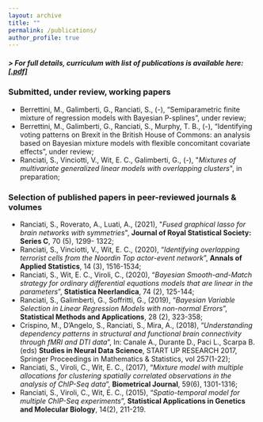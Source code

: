```yaml
---
layout: archive
title: ""
permalink: /publications/
author_profile: true
---
```

##### > For full details, curriculum with list of publications is available here: [**[.pdf]**](/files/ranciati_academic_cv.pdf)

### Submitted, under review, working papers

* Berrettini, M., Galimberti, G., Ranciati, S., (-), “Semiparametric finite mixture of regression models with Bayesian P-splines”, under review;
* Berrettini, M., Galimberti, G., Ranciati, S., Murphy, T. B., (-), “Identifying voting patterns on Brexit in the British House of Commons: an analysis based on Bayesian mixture models with flexible concomitant covariate effects”, under review;
* Ranciati, S., Vinciotti, V., Wit, E. C., Galimberti, G., (-), "*Mixtures of multivariate generalized linear models with overlapping clusters*", in preparation;

### Selection of published papers in peer-reviewed journals & volumes

* Ranciati, S., Roverato, A., Luati, A., (2021), "*Fused graphical lasso for brain networks with symmetries*", **Journal of Royal Statistical Society: Series C**, 70 (5), 1299- 1322;
* Ranciati, S., Vinciotti, V., Wit, E. C., (2020), “*Identifying overlapping terrorist cells from the Noordin Top actor-event network*”, **Annals of Applied Statistics**, 14 (3), 1516-1534;
* Ranciati, S., Wit, E. C., Viroli, C., (2020), “*Bayesian Smooth-and-Match strategy for ordinary differential equations models that are linear in the parameters*”, **Statistica Neerlandica**, 74 (2), 125-144;
* Ranciati, S., Galimberti, G., Soffritti, G., (2019), “*Bayesian Variable Selection in Linear Regression Models with non-normal Errors*”, **Statistical Methods and Applications**, 28 (2), 323-358;
* Crispino, M., D’Angelo, S., Ranciati, S., Mira, A., (2018), “*Understanding dependency patterns in structural and functional brain connectivity through fMRI and DTI data*”, In: Canale A., Durante D., Paci L., Scarpa B. (eds) **Studies in Neural Data Science**, START UP RESEARCH 2017, Springer Proceedings in Mathematics & Statistics, vol 257(1-22);
* Ranciati, S., Viroli, C., Wit, E. C., (2017), “*Mixture model with multiple allocations for clustering spatially correlated observations in the analysis of ChIP-Seq data*”, **Biometrical Journal**, 59(6), 1301-1316;
* Ranciati, S., Viroli, C., Wit, E. C., (2015), “*Spatio-temporal model for multiple ChIP-Seq experiments*”, **Statistical Applications in Genetics and Molecular Biology**, 14(2), 211-219.


